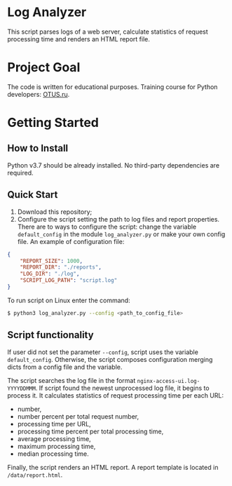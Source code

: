 # Log Analyzer

This script parses logs of a web server, calculate statistics of request 
processing time and renders an HTML report file.

# Project Goal
The code is written for educational purposes. 
Training course for Python developers: [OTUS.ru](https://otus.ru/lessons/razrabotchik-python/).

# Getting Started
 
## How to Install
Python v3.7 should be already installed. No third-party dependencies are required.

## Quick Start 
1. Download this repository;
2. Configure the script setting the path to log files and report properties.
There are to ways to configure the script: change the variable `default_config` 
in the module `log_analyzer.py` or make your own config file.
An example of configuration file:
```json
{
    "REPORT_SIZE": 1000,
    "REPORT_DIR": "./reports",
    "LOG_DIR": "./log",
    "SCRIPT_LOG_PATH": "script.log"
}
```

To run script on Linux enter the command:
```bash
$ python3 log_analyzer.py --config <path_to_config_file>
```

## Script functionality
If user did not set the parameter `--config`, script uses the variable 
`default_config`. Otherwise, the script composes configuration merging
dicts from a config file and the variable. 

The script searches the log file in the format `nginx-access-ui.log-YYYYDDMMM`.
If script found the newest unprocessed log file, it begins to process it.
It calculates statistics of request processing time per each URL: 
+ number,
+ number percent per total request number, 
+ processing time per URL,
+ processing time percent per total processing time, 
+ average processing time,
+ maximum processing time, 
+ median processing time.

Finally, the script renders an HTML report. A report template is located in
`/data/report.html`.
